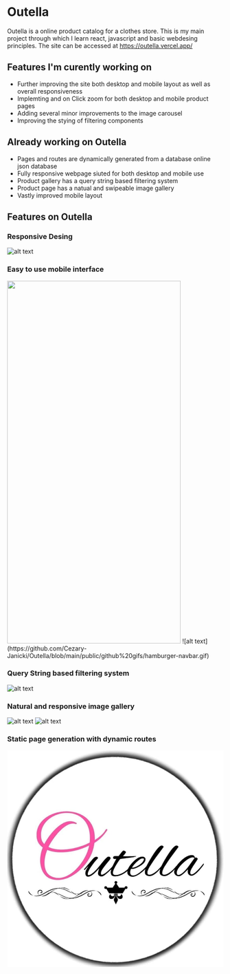 # Outella

Outella is a online product catalog for a clothes store. This is my main project through which I learn react, javascript and basic webdesing principles. 
The site can be accessed at https://outella.vercel.app/

## Features I'm curently working on


- Further improving the site both desktop and mobile layout as well as overall responsiveness 
- Implemting and on Click zoom for both desktop and mobile product pages
- Adding several minor improvements to the image carousel
- Improving the stying of filtering components

## Already working on Outella
- Pages and routes are dynamically generated from a database online json database
- Fully responsive webpage siuted for both desktop and mobile use
- Product gallery has a query string based filtering system 
- Product page has a natual and swipeable image gallery
- Vastly improved mobile layout

## Features on Outella

### Responsive Desing
![alt text](https://github.com/Cezary-Janicki/Outella/blob/main/public/github%20gifs/responsive-desing.gif)
### Easy to use mobile interface
<img src="https://github.com/Cezary-Janicki/Outella/blob/main/public/github%20gifs/gallery-filtering-mobile.gif" width="404" height="843"> 
![alt text](https://github.com/Cezary-Janicki/Outella/blob/main/public/github%20gifs/hamburger-navbar.gif) 

### Query String based filtering system
![alt text](https://github.com/Cezary-Janicki/Outella/blob/main/public/github%20gifs/gallery-filtering.gif) 
### Natural and responsive image gallery
![alt text](https://github.com/Cezary-Janicki/Outella/blob/main/public/github%20gifs/gallery-swiping.gif) 
![alt text](https://github.com/Cezary-Janicki/Outella/blob/main/public/github%20gifs/lightbox.gif) 
### Static page generation with dynamic routes


![alt text](https://github.com/Cezary-Janicki/Outella/blob/main/public/outella.jpg)

